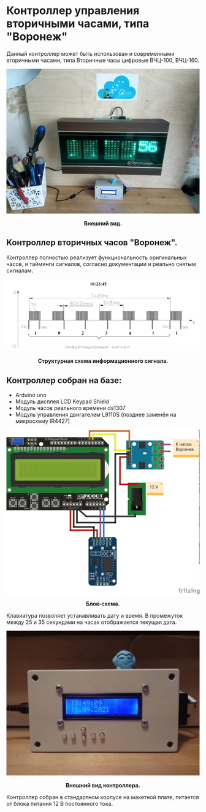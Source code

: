 # Контроллер управления вторичными часами, типа "Воронеж"

Данный контроллер может быть использован и современными вторичными часами, типа Вторичные часы цифровые ВЧЦ-100, ВЧЦ-160.

![Alt text](./img/0001.jpg "Внешний вид")
<p align="center"><b>Внешний вид.</b></p>
  
## Контроллер вторичных часов "Воронеж".

Контроллер полностью реализует функциональность оригинальных часов, и тайминги сигналов, согласно документации и реально снятым сигналам.

![Alt text](./img/0002.png "Структурная схема информационного сигнала")
<p align="center"><b>Cтруктурная схема информационного сигнала.</b></p>
  
  
  
## Контроллер собран на базе:
- Arduino uno
- Модуль дисплея LCD Keypad Shield
- Модуль часов реального времени ds1307
- Модуль управления двигателем L9110S (позднее заменён на микросхему IR4427)
  
  
![Alt text](./img/0003.png "Блок-схема")
<p align="center"><b>Блок-схема.</b></p>
  
  
Клавиатура позволяет устанавливать дату и время. В промежуток между 25 и 35 секундами на часах отображается текущая дата. 

![Alt text](./img/0004.jpg "Внешний вид контроллера")
<p align="center"><b>Внешний вид контроллера.</b></p>

Контроллер собран в стандартном корпусе на макетной плате, питается от блока питания 12 В постоянного тока.



